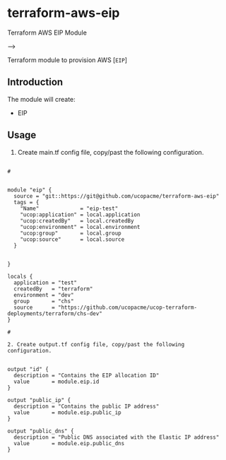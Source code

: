 # terraform-aws-eip

Terraform AWS EIP Module


-->

Terraform module to provision AWS [`EIP`]



## Introduction

The module will create:

* EIP




## Usage 


1. Create main.tf config file, copy/past the following configuration.


```

#


module "eip" {
  source = "git::https://git@github.com/ucopacme/terraform-aws-eip"
  tags = {
    "Name"             = "eip-test"
    "ucop:application" = local.application
    "ucop:createdBy"   = local.createdBy
    "ucop:environment" = local.environment
    "ucop:group"       = local.group
    "ucop:source"      = local.source
  }


}

locals {
  application = "test"
  createdBy   = "terraform"
  environment = "dev"
  group       = "chs"
  source      = "https://github.com/ucopacme/ucop-terraform-deployments/terraform/chs-dev"
}

#

2. Create output.tf config file, copy/past the following configuration.


output "id" {
  description = "Contains the EIP allocation ID"
  value       = module.eip.id
}

output "public_ip" {
  description = "Contains the public IP address"
  value       = module.eip.public_ip
}

output "public_dns" {
  description = "Public DNS associated with the Elastic IP address"
  value       = module.eip.public_dns
}

